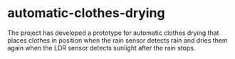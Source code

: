 # automatic-clothes-drying
The project has developed a prototype for automatic clothes drying that places clothes in position when the rain sensor detects rain and dries them again when the LDR sensor detects sunlight after the rain stops.
